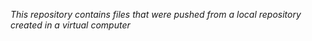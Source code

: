 *This repository contains files that were pushed from a local repository created in a virtual computer*
